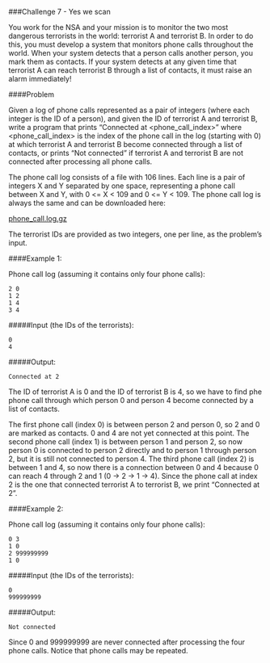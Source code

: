 ###Challenge 7 - Yes we scan

You work for the NSA and your mission is to monitor the two most dangerous terrorists in the world: terrorist A and terrorist B. In order to do this, you must develop a system that monitors phone calls throughout the world. When your system detects that a person calls another person, you mark them as contacts. If your system detects at any given time that terrorist A can reach terrorist B through a list of contacts, it must raise an alarm immediately!

####Problem

Given a log of phone calls represented as a pair of integers (where each integer is the ID of a person), and given the ID of terrorist A and terrorist B, write a program that prints “Connected at <phone_call_index>” where <phone_call_index> is the index of the phone call in the log (starting with 0) at which terrorist A and terrorist B become connected through a list of contacts, or prints “Not connected” if terrorist A and terrorist B are not connected after processing all phone calls.

The phone call log consists of a file with 106 lines. Each line is a pair of integers X and Y separated by one space, representing a phone call between X and Y, with 0 <= X < 109 and 0 <= Y < 109. The phone call log is always the same and can be downloaded here:

[phone_call.log.gz]

The terrorist IDs are provided as two integers, one per line, as the problem’s input.

####Example 1:

Phone call log (assuming it contains only four phone calls):
```
2 0
1 2
1 4
3 4
```
#####Input (the IDs of the terrorists):
```
0
4
```
#####Output:
```
Connected at 2
```
The ID of terrorist A is 0 and the ID of terrorist B is 4, so we have to find phe phone call through which person 0 and person 4 become connected by a list of contacts.

The first phone call (index 0) is between person 2 and person 0, so 2 and 0 are marked as contacts. 0 and 4 are not yet connected at this point.
The second phone call (index 1) is between person 1 and person 2, so now person 0 is connected to person 2 directly and to person 1 through person 2, but it is still not connected to person 4.
The third phone call (index 2) is between 1 and 4, so now there is a connection between 0 and 4 because 0 can reach 4 through 2 and 1 (0 -> 2 -> 1 -> 4). Since the phone call at index 2 is the one that connected terrorist A to terrorist B, we print “Connected at 2”.

####Example 2:

Phone call log (assuming it contains only four phone calls):
```
0 3
1 0
2 999999999
1 0
```
#####Input (the IDs of the terrorists):
```
0
999999999
```
#####Output:
```
Not connected
```
Since 0 and 999999999 are never connected after processing the four phone calls. Notice that phone calls may be repeated.

[phone_call.log.gz]:https://contest.tuenti.net/resources/phone_call.log.gz
